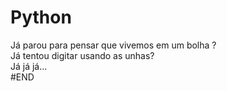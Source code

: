 # Python
Já parou para pensar que vivemos em um bolha ?
<br>
Já tentou digitar usando as unhas?
<br>
Já já já...
<br>
#END
